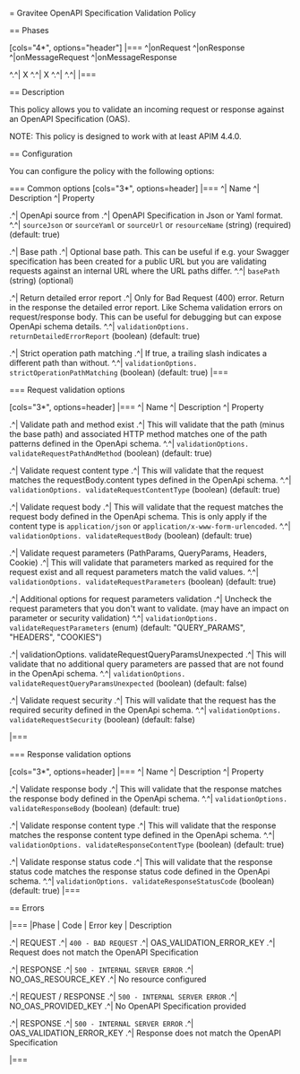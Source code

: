 = Gravitee OpenAPI Specification Validation Policy

== Phases

[cols="4*", options="header"]
|===
^|onRequest
^|onResponse
^|onMessageRequest
^|onMessageResponse

^.^| X
^.^| X
^.^|
^.^|
|===

== Description

This policy allows you to validate an incoming request or response against an OpenAPI Specification (OAS).

NOTE: This policy is designed to work with at least APIM 4.4.0.

== Configuration

You can configure the policy with the following options:

=== Common options
[cols="3*", options=header]
|===
^| Name
^| Description
^| Property

.^| OpenApi source from
.^| OpenAPI Specification in Json or Yaml format.
^.^| `sourceJson` or `sourceYaml` or `sourceUrl` or `resourceName`  (string) (required) (default: true)

.^| Base path
.^| Optional base path. This can be useful if e.g. your Swagger specification has been created for a public URL but you are validating requests against an internal URL where the URL paths differ.
^.^| `basePath` (string) (optional)

.^| Return detailed error report
.^| Only for Bad Request (400) error. Return in the response the detailed error report. Like Schema validation errors on request/response body. This can be useful for debugging but can expose OpenApi schema details.
^.^| `validationOptions. returnDetailedErrorReport` (boolean) (default: true)

.^| Strict operation path matching
.^| If true, a trailing slash indicates a different path than without.
^.^| `validationOptions. strictOperationPathMatching` (boolean) (default: true)
|===

=== Request validation options

[cols="3*", options=header]
|===
^| Name
^| Description
^| Property

.^| Validate path and method exist
.^| This will validate that the path (minus the base path) and associated HTTP method matches one of the path patterns defined in the OpenApi schema.
^.^| `validationOptions. validateRequestPathAndMethod` (boolean) (default: true)

.^| Validate request content type
.^| This will validate that the request matches the requestBody.content types defined in the OpenApi schema.
^.^| `validationOptions. validateRequestContentType` (boolean) (default: true)

.^| Validate request body
.^| This will validate that the request matches the request body defined in the OpenApi schema. This is only apply if the content type is `application/json` or `application/x-www-form-urlencoded`.
^.^| `validationOptions. validateRequestBody` (boolean) (default: true)

.^| Validate request parameters (PathParams, QueryParams, Headers, Cookie)
.^| This will validate that parameters marked as required for the request exist and all request parameters match the valid values.
^.^| `validationOptions. validateRequestParameters` (boolean) (default: true)

.^| Additional options for request parameters validation
.^| Uncheck the request parameters that you don't want to validate. (may have an impact on parameter or security validation)
^.^| `validationOptions. validateRequestParameters` (enum) (default: "QUERY_PARAMS", "HEADERS", "COOKIES")

.^| validationOptions.
validateRequestQueryParamsUnexpected
.^| This will validate that no additional query parameters are passed that are not found in the OpenApi schema.
^.^| `validationOptions. validateRequestQueryParamsUnexpected` (boolean) (default: false)

.^| Validate request security
.^| This will validate that the request has the required security defined in the OpenApi schema.
^.^| `validationOptions. validateRequestSecurity` (boolean) (default: false)

|===

=== Response validation options

[cols="3*", options=header]
|===
^| Name
^| Description
^| Property


.^| Validate response body
.^| This will validate that the response matches the response body defined in the OpenApi schema.
^.^| `validationOptions. validateResponseBody` (boolean) (default: true)

.^| Validate response content type
.^| This will validate that the response matches the response content type defined in the OpenApi schema.
^.^| `validationOptions. validateResponseContentType` (boolean) (default: true)

.^| Validate response status code
.^| This will validate that the response status code matches the response status code defined in the OpenApi schema.
^.^| `validationOptions. validateResponseStatusCode` (boolean) (default: true)
|===

== Errors

|===
|Phase | Code | Error key | Description

.^| REQUEST
.^| ```400 - BAD REQUEST```
.^| OAS_VALIDATION_ERROR_KEY
.^| Request does not match the OpenAPI Specification

.^| RESPONSE
.^| ```500 - INTERNAL SERVER ERROR```
.^| NO_OAS_RESOURCE_KEY
.^| No resource configured

.^| REQUEST / RESPONSE
.^| ```500 - INTERNAL SERVER ERROR```
.^| NO_OAS_PROVIDED_KEY
.^| No OpenAPI Specification provided

.^| RESPONSE
.^| ```500 - INTERNAL SERVER ERROR```
.^| OAS_VALIDATION_ERROR_KEY
.^| Response does not match the OpenAPI Specification


|===
